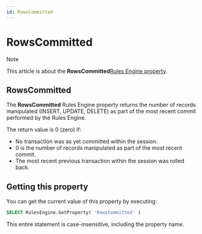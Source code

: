 ```yaml
---
id: RowsCommitted
---
```


# RowsCommitted



> [!NOTE]
> This article is about the **RowsCommitted**[Rules Engine property](/docs/Modeller%20and%20Rules%20Engine/Rules%20Engine%20properties).

## **RowsCommitted**

The **RowsCommitted** Rules Engine property returns the number of records manipulated (INSERT, UPDATE, DELETE) as part of the most recent commit performed by the Rules Engine.

The return value is 0 (zero) if:

- No transaction was as yet committed within the session.
- 0 is the number of records manipulated as part of the most recent commit.
- The most recent previous transaction within the session was rolled back.

## Getting this property

You can get the current value of this property by executing:

```sql
SELECT RulesEngine.GetProperty( 'RowsCommitted' )
```

This entire statement is case-insensitive, including the property name.